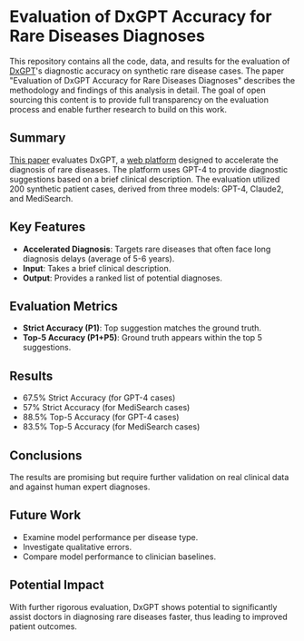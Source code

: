 
# Evaluation of DxGPT Accuracy for Rare Diseases Diagnoses

This repository contains all the code, data, and results for the evaluation of [DxGPT](https://github.com/foundation29org/Dx29_client_gpt)'s diagnostic accuracy on synthetic rare disease cases. The paper "Evaluation of DxGPT Accuracy for Rare Diseases Diagnoses" describes the methodology and findings of this analysis in detail. The goal of open sourcing this content is to provide full transparency on the evaluation process and enable further research to build on this work.

## Summary

[This paper](https://foundation29.sharepoint.com/:w:/s/Fundacion29-Share/Edy1Cl9pjdRLicmopJgPCeoBlwPpwjQ-Po07vLb-ZVXIWQ?e=HNViOk) evaluates DxGPT, a [web platform](https://dxgpt.app/) designed to accelerate the diagnosis of rare diseases. The platform uses GPT-4 to provide diagnostic suggestions based on a brief clinical description. The evaluation utilized 200 synthetic patient cases, derived from three models: GPT-4, Claude2, and MediSearch.

## Key Features

- **Accelerated Diagnosis**: Targets rare diseases that often face long diagnosis delays (average of 5-6 years).
- **Input**: Takes a brief clinical description.
- **Output**: Provides a ranked list of potential diagnoses.

## Evaluation Metrics

- **Strict Accuracy (P1)**: Top suggestion matches the ground truth.
- **Top-5 Accuracy (P1+P5)**: Ground truth appears within the top 5 suggestions.

## Results

- 67.5% Strict Accuracy (for GPT-4 cases)
- 57% Strict Accuracy (for MediSearch cases)
- 88.5% Top-5 Accuracy (for GPT-4 cases)
- 83.5% Top-5 Accuracy (for MediSearch cases)

## Conclusions

The results are promising but require further validation on real clinical data and against human expert diagnoses.

## Future Work

- Examine model performance per disease type.
- Investigate qualitative errors.
- Compare model performance to clinician baselines.

## Potential Impact

With further rigorous evaluation, DxGPT shows potential to significantly assist doctors in diagnosing rare diseases faster, thus leading to improved patient outcomes.
